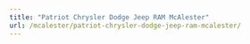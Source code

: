 ```yaml
---
title: "Patriot Chrysler Dodge Jeep RAM McAlester"
url: /mcalester/patriot-chrysler-dodge-jeep-ram-mcalester/
---
```

